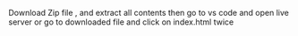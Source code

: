 Download Zip file , and extract all contents
then go to vs code and open live server or go to downloaded file and click on index.html twice
